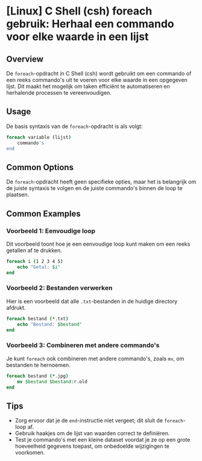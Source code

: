 # [Linux] C Shell (csh) foreach gebruik: Herhaal een commando voor elke waarde in een lijst

## Overview
De `foreach`-opdracht in C Shell (csh) wordt gebruikt om een commando of een reeks commando's uit te voeren voor elke waarde in een opgegeven lijst. Dit maakt het mogelijk om taken efficiënt te automatiseren en herhalende processen te vereenvoudigen.

## Usage
De basis syntaxis van de `foreach`-opdracht is als volgt:

```csh
foreach variable (lijst)
    commando's
end
```

## Common Options
De `foreach`-opdracht heeft geen specifieke opties, maar het is belangrijk om de juiste syntaxis te volgen en de juiste commando's binnen de loop te plaatsen.

## Common Examples

### Voorbeeld 1: Eenvoudige loop
Dit voorbeeld toont hoe je een eenvoudige loop kunt maken om een reeks getallen af te drukken.

```csh
foreach i (1 2 3 4 5)
    echo "Getal: $i"
end
```

### Voorbeeld 2: Bestanden verwerken
Hier is een voorbeeld dat alle `.txt`-bestanden in de huidige directory afdrukt.

```csh
foreach bestand (*.txt)
    echo "Bestand: $bestand"
end
```

### Voorbeeld 3: Combineren met andere commando's
Je kunt `foreach` ook combineren met andere commando's, zoals `mv`, om bestanden te hernoemen.

```csh
foreach bestand (*.jpg)
    mv $bestand $bestand:r.old
end
```

## Tips
- Zorg ervoor dat je de `end`-instructie niet vergeet; dit sluit de `foreach`-loop af.
- Gebruik haakjes om de lijst van waarden correct te definiëren.
- Test je commando's met een kleine dataset voordat je ze op een grote hoeveelheid gegevens toepast, om onbedoelde wijzigingen te voorkomen.